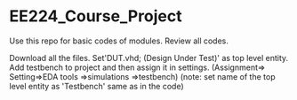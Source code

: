 # EE224_Course_Project

Use this repo for basic codes of modules. Review all codes.

Download all the files.
Set'DUT.vhd; (Design Under Test)' as top level entity.
Add testbench to project and then assign it in settings. (Assignment=> Setting=>EDA tools =>simulations =>testbench)
(note: set name of the top level entity as 'Testbench' same as in the code)
